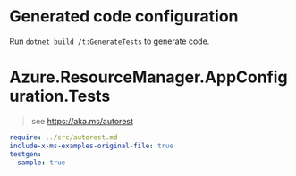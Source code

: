 # Generated code configuration

Run `dotnet build /t:GenerateTests` to generate code.

# Azure.ResourceManager.AppConfiguration.Tests

> see https://aka.ms/autorest
``` yaml
require: ../src/autorest.md
include-x-ms-examples-original-file: true
testgen:
  sample: true
```